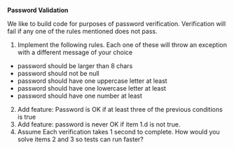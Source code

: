 **Password Validation**

We like to build code for purposes of password verification. Verification will fail if any one
of the rules mentioned does not pass.
1. Implement the following rules. Each one of these will throw an exception with a
   different message of your choice
 - password should be larger than 8 chars
 - password should not be null
 - password should have one uppercase letter at least
 - password should have one lowercase letter at least
 - password should have one number at least
2. Add feature: Password is OK if at least three of the previous conditions is true
3. Add feature: password is never OK if item 1.d is not true.
4. Assume Each verification takes 1 second to complete. How would you solve items 2
   and 3 so tests can run faster?
